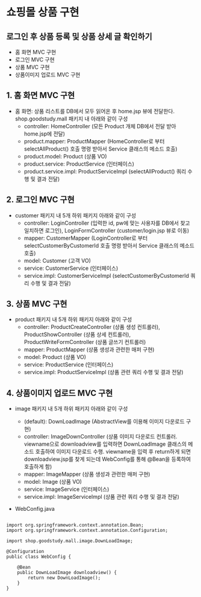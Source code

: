 
# 쇼핑몰 상품 구현
## 로그인 후 상품 등록 및 상품 상세 글 확인하기
* 홈 화면 MVC 구현
* 로그인 MVC 구현
* 상품 MVC 구현
* 상품이미지 업로드 MVC 구현
  
  
## 1.	홈 화면 MVC 구현
* 홈 화면: 상품 리스트를 DB에서 모두 읽어온 후 home.jsp 뷰에 전달한다.  
shop.goodstudy.mall 패키지 내 아래와 같이 구성  
	- controller: HomeController (모든 Product 개체 DB에서 전달 받아 home.jsp에 전달)  
	- product.mapper: ProductMapper (HomeController로 부터 selectAllProduct() 호출 명령 받아서 Service 클래스의 메소드 호출)  
	- product.model: Product (상품 VO)  
	- product.service: ProductService (인터페이스)  
	- product.service.impl: ProductServiceImpl (selectAllProduct() 쿼리 수행 및 결과 전달)  
  
  
## 2.	로그인 MVC 구현
* customer 패키지 내 5개 하위 패키지 아래와 같이 구성  
	- controller: LoginController (입력한 id, pw에 맞는 사용자를 DB에서 찾고 일치하면 로그인), LoginFormController (customer/login.jsp 뷰로 이동)  
	- mapper: CustomerMapper (LoginController로 부터 selectCustomerByCustomerId 호출 명령 받아서 Service 클래스의 메소드 호출)  
	- model: Customer (고객 VO)  
	- service: CustomerService (인터페이스)  
	- service.impl: CustomerServiceImpl (selectCustomerByCustomerId 쿼리 수행 및 결과 전달)  
  
  
## 3.	상품 MVC 구현
* product 패키지 내 5개 하위 패키지 아래와 같이 구성  
	- controller: ProductCreateController (상품 생성 컨트롤러), ProductShowController (상품 상세 컨트롤러), ProductWriteFormController (상품 글쓰기 컨트롤러)  
	- mapper: ProductMapper (상품 생성과 관련한 매퍼 구현)  
	- model: Product (상품 VO)  
	- service: ProductService (인터페이스)  
	- service.impl: ProductServiceImpl (상품 관련 쿼리 수행 및 결과 전달)  
  
  
## 4.	상품이미지 업로드 MVC 구현
* image 패키지 내 5개 하위 패키지 아래와 같이 구성  
	- (default): DownLoadImage (AbstractView를 이용해 이미지 다운로드 구현)  
	- controller: ImageDownController (상품 이미지 다운로드 컨트롤러. viewname으로 downloadview를 입력하면 DownLoadImage 클래스의 메소드 호출하여 이미지 다운로드 수행. viewname을 입력 후 return하게 되면 downloadview.jsp를 찾게 되는데 WebConfig를 통해 @Bean을 등록하여 호출하게 함)  
	- mapper: ImageMapper (상품 생성과 관련한 매퍼 구현)  
	- model: Image (상품 VO)  
	- service: ImageService (인터페이스)  
	- service.impl: ImageServiceImpl (상품 관련 쿼리 수행 및 결과 전달)  
  
* WebConfig.java  

```package shop.goodstudy.mall.config;

import org.springframework.context.annotation.Bean;
import org.springframework.context.annotation.Configuration;

import shop.goodstudy.mall.image.DownLoadImage;

@Configuration
public class WebConfig {

	@Bean
	public DownLoadImage downloadview() {
		return new DownLoadImage();
	}
}
  
  
